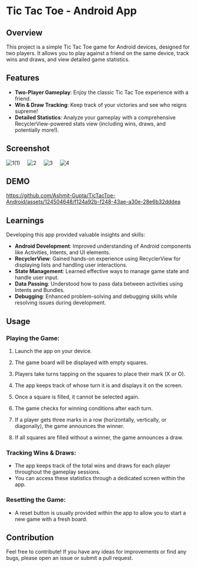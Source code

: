 # Tic Tac Toe - Android App

## Overview

This project is a simple Tic Tac Toe game for Android devices, designed for two players. It allows you to play against a friend on the same device, track wins and draws, and view detailed game statistics.

## Features

- **Two-Player Gameplay**: Enjoy the classic Tic Tac Toe experience with a friend.
- **Win & Draw Tracking**: Keep track of your victories and see who reigns supreme!
- **Detailed Statistics**: Analyze your gameplay with a comprehensive RecyclerView-powered stats view (including wins, draws, and potentially more!).


## Screenshot

![1(1)](https://github.com/Ashmit-Gupta/TicTacToe-Android/assets/124504648/84118dd9-da3d-44d1-8a64-57a7792862f7) &nbsp;&nbsp;&nbsp;&nbsp;![2](https://github.com/Ashmit-Gupta/TicTacToe-Android/assets/124504648/82b50576-fe81-404d-9bfd-e963dacb2af3) &nbsp;&nbsp;&nbsp;&nbsp;![3](https://github.com/Ashmit-Gupta/TicTacToe-Android/assets/124504648/38128708-d82c-4504-ac0b-4b43eef45697) &nbsp;&nbsp;&nbsp;&nbsp;![4](https://github.com/Ashmit-Gupta/TicTacToe-Android/assets/124504648/f46226b5-89cb-4559-b801-3836088d7bf1)



## DEMO

https://github.com/Ashmit-Gupta/TicTacToe-Android/assets/124504648/f124a92b-f248-43ae-a30e-28e6b32dddea



## Learnings

Developing this app provided valuable insights and skills:

- **Android Development**: Improved understanding of Android components like Activities, Intents, and UI elements.
- **RecyclerView**: Gained hands-on experience using RecyclerView for displaying lists and handling user interactions.
- **State Management**: Learned effective ways to manage game state and handle user input.
- **Data Passing**: Understood how to pass data between activities using Intents and Bundles.
- **Debugging**: Enhanced problem-solving and debugging skills while resolving issues during development.



## Usage

### Playing the Game:

1. Launch the app on your device.

2. The game board will be displayed with empty squares.
3. Players take turns tapping on the squares to place their mark (X or O).
4. The app keeps track of whose turn it is and displays it on the screen.
5. Once a square is filled, it cannot be selected again.
6. The game checks for winning conditions after each turn.
7. If a player gets three marks in a row (horizontally, vertically, or diagonally), the game announces the winner.
8. If all squares are filled without a winner, the game announces a draw.

### Tracking Wins & Draws:

- The app keeps track of the total wins and draws for each player throughout the gameplay sessions.
- You can access these statistics through a dedicated screen within the app.

### Resetting the Game:

- A reset button is usually provided within the app to allow you to start a new game with a fresh board.

## Contribution

Feel free to contribute! If you have any ideas for improvements or find any bugs, please open an issue or submit a pull request.
